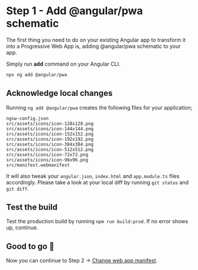 # Step 1 - Add @angular/pwa schematic

The first thing you need to do on your existing Angular app to transform it into a Progressive Web App is, adding @angular/pwa schematic to your app.

Simply run **add** command on your Angular CLI.

```bash
npx ng add @angular/pwa
```

## Acknowledge local changes

Running `ng add @angular/pwa` creates the following files for your application;

```
ngsw-config.json
src/assets/icons/icon-128x128.png
src/assets/icons/icon-144x144.png
src/assets/icons/icon-152x152.png
src/assets/icons/icon-192x192.png
src/assets/icons/icon-384x384.png
src/assets/icons/icon-512x512.png
src/assets/icons/icon-72x72.png
src/assets/icons/icon-96x96.png
src/manifest.webmanifest
``` 

It will also tweak your `angular.json`, `index.html` and `app.module.ts` files accordingly. 
Please take a look at your local diff by running `git status` and `git diff`.

## Test the build

Test the production build by running `npm run build:prod`. If no error shows up, continue.

## Good to go 🎯
Now you can continue to Step 2 -> [Change web app manifest](https://github.com/onderceylan/pwa-workshop-angular-firebase/blob/step-2/README.md). 
